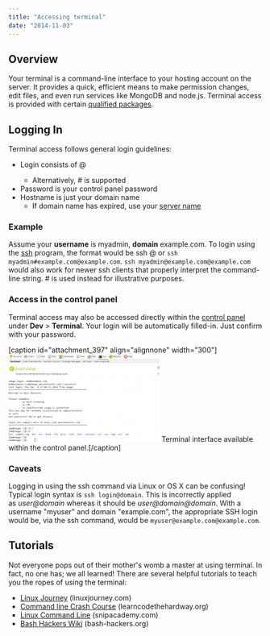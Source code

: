 ```yaml
---
title: "Accessing terminal"
date: "2014-11-03"
---
```


## Overview

Your terminal is a command-line interface to your hosting account on the server. It provides a quick, efficient means to make permission changes, edit files, and even run services like MongoDB and node.js. Terminal access is provided with certain [qualified packages](https://kb.apiscp.com/terminal/is-terminal-access-available/ "Is terminal access available?").

## Logging In

Terminal access follows general login guidelines:

- Login consists of <username>@<domain>
    - Alternatively, <username>#<domain> is supported
- Password is your control panel password
- Hostname is just your domain name
    - If domain name has expired, use your [server name](https://kb.apiscp.com/platform/what-is-my-server-name/ "What is my server name?")

### Example

Assume your **username** is myadmin, **domain** example.com. To login using the [ssh](http://apiscp.com/linux-man/man1/ssh.1.html) program, the format would be ssh _<login>_@_<host>_ or `ssh myadmin#example.com@example.com`. `ssh myadmin@example.com@example.com` would also work for newer ssh clients that properly interpret the command-line string. _<username>_#_<domain>_ is used instead for illustrative purposes.

### Access in the control panel

Terminal access may also be accessed directly within the [control panel](https://kb.apiscp.com/control-panel/logging-into-the-control-panel/ "Logging into the control panel") under **Dev** > **Terminal**. Your login will be automatically filled-in. Just confirm with your password.

\[caption id="attachment\_397" align="alignnone" width="300"\][![Terminal interface available within the control panel.](images/terminal-ex-300x174.png)](https://kb.apiscp.com/wp-content/uploads/2014/11/terminal-ex.png) Terminal interface available within the control panel.\[/caption\]

### Caveats

Logging in using the ssh command via Linux or OS X can be confusing! Typical login syntax is `ssh login@domain`. This is incorrectly applied as _user@domain_ whereas it should be _user@domain@domain_. With a username "myuser" and domain "example.com", the appropriate SSH login would be, via the ssh command, would be `myuser@example.com@example.com`.

## Tutorials

Not everyone pops out of their mother's womb a master at using terminal. In fact, no one has; we all learned! There are several helpful tutorials to teach you the ropes of using the terminal:

- [Linux Journey](https://linuxjourney.com/) (linuxjourney.com)
- [Command line Crash Course](http://cli.learncodethehardway.org/book/) (learncodethehardway.org)
- [Linux Command Line](http://code.snipcademy.com/tutorials/linux-command-line) (snipacademy.com)
- [Bash Hackers Wiki](http://wiki.bash-hackers.org/) (bash-hackers.org)
